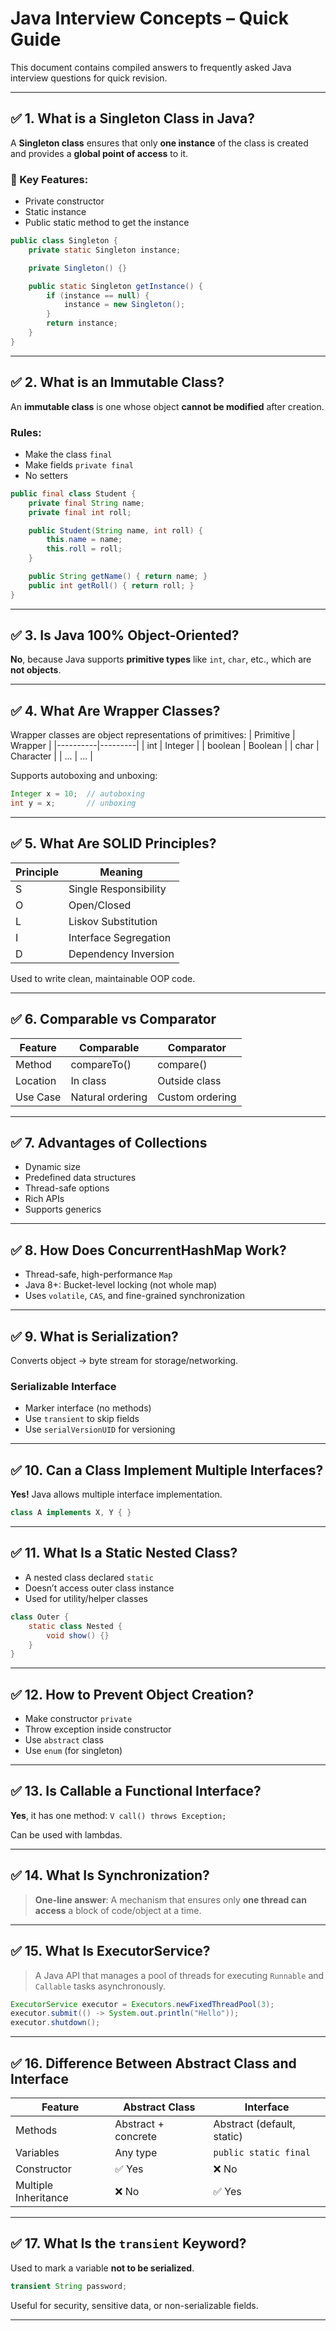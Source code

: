 
# Java Interview Concepts – Quick Guide

This document contains compiled answers to frequently asked Java interview questions for quick revision.

---

## ✅ 1. What is a Singleton Class in Java?

A **Singleton class** ensures that only **one instance** of the class is created and provides a **global point of access** to it.

### 🔑 Key Features:
- Private constructor
- Static instance
- Public static method to get the instance

```java
public class Singleton {
    private static Singleton instance;

    private Singleton() {}

    public static Singleton getInstance() {
        if (instance == null) {
            instance = new Singleton();
        }
        return instance;
    }
}
```

---

## ✅ 2. What is an Immutable Class?

An **immutable class** is one whose object **cannot be modified** after creation.

### Rules:
- Make the class `final`
- Make fields `private final`
- No setters

```java
public final class Student {
    private final String name;
    private final int roll;

    public Student(String name, int roll) {
        this.name = name;
        this.roll = roll;
    }

    public String getName() { return name; }
    public int getRoll() { return roll; }
}
```

---

## ✅ 3. Is Java 100% Object-Oriented?

**No**, because Java supports **primitive types** like `int`, `char`, etc., which are **not objects**.

---

## ✅ 4. What Are Wrapper Classes?

Wrapper classes are object representations of primitives:
| Primitive | Wrapper |
|----------|---------|
| int      | Integer |
| boolean  | Boolean |
| char     | Character |
| ...      | ...     |

Supports autoboxing and unboxing:
```java
Integer x = 10;  // autoboxing
int y = x;       // unboxing
```

---

## ✅ 5. What Are SOLID Principles?

| Principle | Meaning                              |
|-----------|--------------------------------------|
| S         | Single Responsibility                |
| O         | Open/Closed                          |
| L         | Liskov Substitution                  |
| I         | Interface Segregation                |
| D         | Dependency Inversion                 |

Used to write clean, maintainable OOP code.

---

## ✅ 6. Comparable vs Comparator

| Feature     | Comparable         | Comparator         |
|-------------|--------------------|--------------------|
| Method      | compareTo()        | compare()          |
| Location    | In class           | Outside class      |
| Use Case    | Natural ordering   | Custom ordering    |

---

## ✅ 7. Advantages of Collections

- Dynamic size
- Predefined data structures
- Thread-safe options
- Rich APIs
- Supports generics

---

## ✅ 8. How Does ConcurrentHashMap Work?

- Thread-safe, high-performance `Map`
- Java 8+: Bucket-level locking (not whole map)
- Uses `volatile`, `CAS`, and fine-grained synchronization

---

## ✅ 9. What is Serialization?

Converts object → byte stream for storage/networking.

### Serializable Interface
- Marker interface (no methods)
- Use `transient` to skip fields
- Use `serialVersionUID` for versioning

---

## ✅ 10. Can a Class Implement Multiple Interfaces?

**Yes!** Java allows multiple interface implementation.

```java
class A implements X, Y { }
```

---

## ✅ 11. What Is a Static Nested Class?

- A nested class declared `static`
- Doesn’t access outer class instance
- Used for utility/helper classes

```java
class Outer {
    static class Nested {
        void show() {}
    }
}
```

---

## ✅ 12. How to Prevent Object Creation?

- Make constructor `private`
- Throw exception inside constructor
- Use `abstract` class
- Use `enum` (for singleton)

---

## ✅ 13. Is Callable a Functional Interface?

**Yes**, it has one method: `V call() throws Exception;`

Can be used with lambdas.

---

## ✅ 14. What Is Synchronization?

> **One-line answer**: A mechanism that ensures only **one thread can access** a block of code/object at a time.

---

## ✅ 15. What Is ExecutorService?

> A Java API that manages a pool of threads for executing `Runnable` and `Callable` tasks asynchronously.

```java
ExecutorService executor = Executors.newFixedThreadPool(3);
executor.submit(() -> System.out.println("Hello"));
executor.shutdown();
```

---

## ✅ 16. Difference Between Abstract Class and Interface

| Feature          | Abstract Class        | Interface            |
|------------------|------------------------|-----------------------|
| Methods          | Abstract + concrete    | Abstract (default, static) |
| Variables        | Any type               | `public static final` |
| Constructor      | ✅ Yes                 | ❌ No                 |
| Multiple Inheritance | ❌ No              | ✅ Yes                |

---

## ✅ 17. What Is the `transient` Keyword?

Used to mark a variable **not to be serialized**.

```java
transient String password;
```

Useful for security, sensitive data, or non-serializable fields.

---


